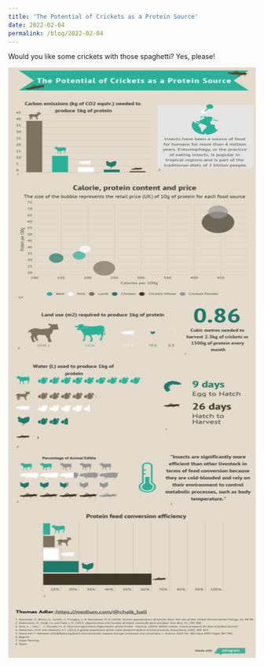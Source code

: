 ```yaml
---
title: 'The Potential of Crickets as a Protein Source'
date: 2022-02-04
permalink: /blog/2022-02-04
---
```


Would you like some crickets with those spaghetti? Yes, please!


<img src="/images/blog/visualisation/visual_insects.png" width="800" height="1200" />
